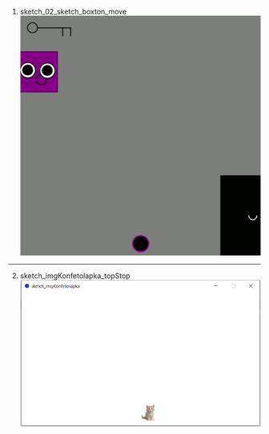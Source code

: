1. sketch_02_sketch_boxton_move
![alt text](https://github.com/yaAlisaZhukova/processingLessons/blob/main/sketch_02_sketch_boxton_move/how/boxton_move.gif?raw=true)
---------------------------------------
2. sketch_imgKonfetolapka_topStop
![alt text](https://github.com/yaAlisaZhukova/processingLessons/blob/main/sketch_imgKonfetolapka_topStop/how/konfetolapkaTopStop.png?raw=true)